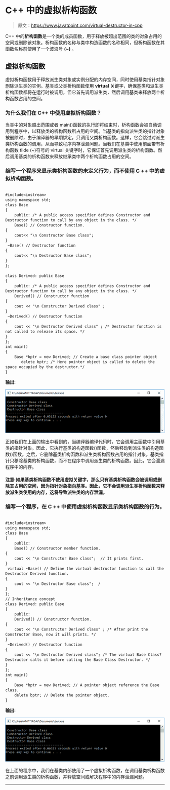 # C++ 中的虚拟析构函数

> 原文：<https://www.javatpoint.com/virtual-destructor-in-cpp>

C++ 中的**析构函数**是一个类的成员函数，用于释放被超出范围的类的对象占用的空间或删除该对象。析构函数的名称与类中构造函数的名称相同，但析构函数在其函数名称前使用了一个波浪号 **(~)** 。

## 虚拟析构函数

虚拟析构函数用于释放派生类对象或实例分配的内存空间，同时使用基类指针对象删除派生类的实例。基类或父类析构函数使用 **virtual** 关键字，确保基类和派生类析构函数都将在运行时被调用，但它首先调用派生类，然后调用基类来释放两个析构函数占用的空间。

### 为什么我们在 C++ 中使用虚拟析构函数？

当类中的对象超出范围或者 main()函数的执行即将结束时，析构函数会被自动调用到程序中，以释放类的析构函数所占用的空间。当基类的指向派生类的指针对象被删除时，由于编译器的早期绑定，只调用父类析构函数。这样，它会跳过对派生类析构函数的调用，从而导致程序内存泄漏问题。当我们在基类中使用前面带有析构函数 tilde (~)符号的 virtual 关键字时，它保证首先调用派生类的析构函数。然后调用基类的析构函数来释放继承类中两个析构函数占用的空间。

### 编写一个程序来显示类析构函数的未定义行为，而不使用 C ++ 中的虚拟析构函数。

```

#include<iostream>
using namespace std;
class Base
{                            
	public: /* A public access specifier defines Constructor and Destructor function to call by any object in the class. */
	Base() // Constructor function.	
{
	cout<< "\n Constructor Base class";
}
 ~Base() // Destructor function 
{
	cout<< "\n Destructor Base class";
}
};

class Derived: public Base
{
	public: /* A public access specifier defines Constructor and Destructor function to call by any object in the class. */
	Derived() // Constructor function 
{
	cout << "\n Constructor Derived class" ;
}
 ~Derived() // Destructor function 
{
	cout << "\n Destructor Derived class" ; /* Destructor function is not called to release its space. */
}		
};
int main()
{
	Base *bptr = new Derived; // Create a base class pointer object 
       delete bptr; /* Here pointer object is called to delete the space occupied by the destructor.*/
}  

```

**输出:**

![Virtual Destructor in C++](img/b587b0b15e1021b3b5882869e32fab04.png)

正如我们在上面的输出中看到的，当编译器编译代码时，它会调用主函数中引用基类的指针对象。因此，它执行基类的构造函数()函数，然后移动到派生类的构造函数()函数。之后，它删除基类析构函数和派生类析构函数占用的指针对象。基类指针只移除基类的析构函数，而不在程序中调用派生类的析构函数。因此，它会泄漏程序中的内存。

#### 注意:如果基类析构函数不使用虚拟关键字，那么只有基类析构函数会被调用或删除其占用的空间，因为指针对象指向基类。因此，它不会调用派生类析构函数来释放派生类使用的内存，这将导致派生类的内存泄漏。

### 编写一个程序，在 C ++ 中使用虚拟析构函数显示类析构函数的行为。

```

#include<iostream>
using namespace std;
class Base
{
	public:
	Base() // Constructor member function.	
{
	cout << "\n Constructor Base class";  // It prints first.
}
 virtual ~Base() // Define the virtual destructor function to call the Destructor Derived function.
{
	cout << "\n Destructor Base class";  /
}
};
// Inheritance concept
class Derived: public Base 
{
	public:
	Derived() // Constructor function.
{
	cout << "\n Constructor Derived class" ; /* After print the Constructor Base, now it will prints. */
}
 ~Derived() // Destructor function 
{
	cout << "\n Destructor Derived class"; /* The virtual Base Class? Destructor calls it before calling the Base Class Destructor. */
}		
};
int main()
{
	Base *bptr = new Derived; // A pointer object reference the Base class.
	delete bptr; // Delete the pointer object.
}

```

**输出:**

![Virtual Destructor in C++](img/38f566b8a5e5ab3531395dce1dfdefd2.png)

在上面的程序中，我们在基类内部使用了一个虚拟析构函数，在调用基类析构函数之前调用派生类的析构函数，并释放空间或解决程序中的内存泄漏问题。

* * *